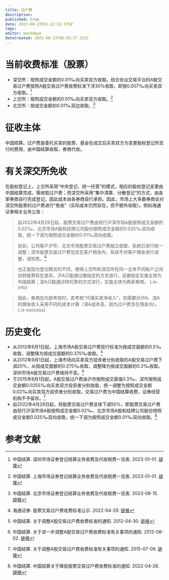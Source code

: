 ```yaml
---
title: 过户费
description: 
published: true
date: 2023-08-23T01:22:52.579Z
tags: 
editor: markdown
dateCreated: 2023-08-23T00:59:37.322Z
---
```


# 当前收费标准（股票）
- 深交所：按照成交金额的0.01‰向买卖双方收取。综合协议交易平台的A股交易过户费按照A股交易过户费收费标准下浮30%收取，即按0.007‰向买卖双方收取。[^1]
- 上交所：按照成交金额的0.01‰向买卖双方收取。[^2]
- 北交所：按成交金额的0.01‰双边收取。[^3]


# 征收主体
中国结算。过户费是委托买卖的股票、基金在成交后买卖双方为变更股权登记所支付的费用，由中国结算收取，券商代收。

# 有关深交所免收
在股权登记上，上交所采用“中央登记、统一托管”的模式，相应的股权登记变更由中国结算完成，需收取过户费；而深交所采用“集中清算、分散登记”的方式，由各家券商自行完成登记，因此成本由各券商自行承担。因此，市场上大多数券商会对深交所股票的过户费进行“免收”（实际成本仍然存在，但不额外收取）。例如海通证券相关业务公告：

> 自2022年4月29日起，股票交易过户费由现行沪深市场A股按照成交金额的0.02‰、北京市场A股和挂牌公司股份按照成交金额的0.025‰双向收取，统一下调为按照成交金额的0.01‰双向收取。
>
> 目前，公司客户沪市、北京市场股票交易过户费独立收取，系统已进行统一调整；深市股票交易过户费包含在客户佣金内，系统不对客户佣金进行调整，请知悉。[^4]

> 也正是因为登记模式的不同，使得上交所和深交所在同一主体不同账户之间划转股票存在差异。沪A只能通过撤指定的方式进行，且撤指定实施主体为中国结算；深A只能通过转托管的方式进行，实施主体为两家券商。
{.is-info}

> 因此，券商在内部考核时，若考核“代理买卖净收入”，则需要对沪A、深A的佣金收入采用不同的成本计算（深A成本高，因为过户费含在佣金内）。
{.is-success}

# 历史变化
- 从2012年6月1日起，上海市场A股交易过户费现行标准为按成交面额的0.5‰收取，调整降为按成交面额的0.375‰收取。[^5]
- 从2012年9月1日起，上海市场向买卖双方投资者分别收取的A股交易过户费下调20%，从按成交面额的0.375‰收取，调整降为按成交面额的0.3‰收取。深圳市场A股交易过户费维持不变。[^6]
- 于2015年8月1日起，A股交易过户费由沪市按照成交面值0.3‰、深市按照成交金额0.0255‰向买卖双方投资者分别收取，统一调整为按照成交金额0.02‰向买卖双方投资者分别收取。交易过户费为中国结算收费，证券经营机构不予留存。[^7]
- 自2022年4月29日起，将股票交易过户费总体下调50%，即股票交易过户费由现行沪深市场A股按照成交金额0.02‰、北京市场A股和挂牌公司股份按照成交金额0.025‰双向收取，统一下调为按照成交金额0.01‰双向收取。[^8]

# 参考文献

[^1]: 中国结算. 深圳市场证券登记结算业务收费及代收税费一览表. 2023-01-01. [链接](http://www.chinaclear.cn/zdjs/fbzyls/202301/e05de487e6174730bf794c691bb7aa48/files/%E6%B7%B1%E5%9C%B3%E5%B8%82%E5%9C%BA%E8%AF%81%E5%88%B8%E7%99%BB%E8%AE%B0%E7%BB%93%E7%AE%97%E4%B8%9A%E5%8A%A1%E6%94%B6%E8%B4%B9%E5%8F%8A%E4%BB%A3%E6%94%B6%E7%A8%8E%E8%B4%B9%E4%B8%80%E8%A7%88%E8%A1%A8%EF%BC%8820230101%EF%BC%89.pdf)
[^2]: 中国结算. 上海市场证券登记结算业务收费及代收税费一览表. 2023-01-01. [链接](http://www.chinaclear.cn/zdjs/fbzyls/202301/697fa3e5f75b44cba361a4460a00b488/files/20221229153436455.pdf)
[^3]: 中国结算. 北京市场证券登记结算业务收费及代收税费一览表. 2023-08-15. [链接](http://www.chinaclear.cn/zdjs/fbzyls/202308/5c9656d2a7d140eba9b98b13604aa794/files/%E5%8C%97%E4%BA%AC%E5%B8%82%E5%9C%BA%E8%AF%81%E5%88%B8%E7%99%BB%E8%AE%B0%E7%BB%93%E7%AE%97%E4%B8%9A%E5%8A%A1%E6%94%B6%E8%B4%B9%E5%8F%8A%E4%BB%A3%E6%94%B6%E7%A8%8E%E8%B4%B9%E4%B8%80%E8%A7%88%E8%A1%A8.pdf)
[^4]: 海通证券. 股票交易过户费收费标准公示. 2022-04-29. [链接](https://www.haitong.com/ChannelHome/3968188/5885763.shtml)
[^5]: 中国结算. 关于调整A股交易过户费收费标准的通知. 2012-04-30. [链接](http://www.chinaclear.cn/old_files/1335773025208.pdf)
[^6]: 中国结算. 关于进一步调整A股交易过户费收费标准有关事项的通知. 2012-08-02. [链接](http://www.chinaclear.cn/old_files/1343899420865.pdf)
[^7]: 中国结算. 关于调整A股交易过户费收费标准有关事项的通知. 2015-07-09. [链接](http://www.chinaclear.cn/zdjs/gszb/201507/59ccd4176d2645f8b60b2d30fc3631bf.shtml)
[^8]: 中国结算. 中国结算关于降低股票交易过户费收费标准的通知. 2022-04-28. [链接](http://www.chinaclear.cn/zdjs/gszb/202204/837e3c5031104aa099d6597ba381342a.shtml)